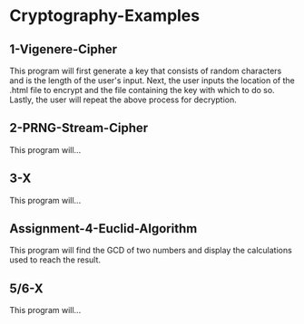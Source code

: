 # Cryptography-Examples

## 1-Vigenere-Cipher

This program will first generate a key that consists of random characters and is the length of the user's input.
Next, the user inputs the location of the .html file to encrypt and the file containing the key with which to do so.
Lastly, the user will repeat the above process for decryption.

## 2-PRNG-Stream-Cipher

This program will...

## 3-X

This program will...

## Assignment-4-Euclid-Algorithm

This program will find the GCD of two numbers and display the calculations used to reach the result.

## 5/6-X

This program will...
